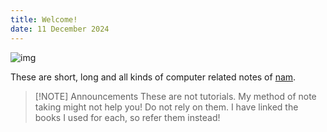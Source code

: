 ```yaml
---
title: Welcome!
date: 11 December 2024
---
```


![img](https://raw.githubusercontent.com/cat-milk/Anime-Girls-Holding-Programming-Books/master/Systems/Mitsuha_Miyamizu_holding_Modern_Operating_Systems.png)

These are short, long and all kinds of computer related notes of [nam](htps://namishh.me). 

> [!NOTE] Announcements
> These are not tutorials. My method of note taking might not help you! Do not rely on them. I have linked the books I used for each, so refer them instead!







